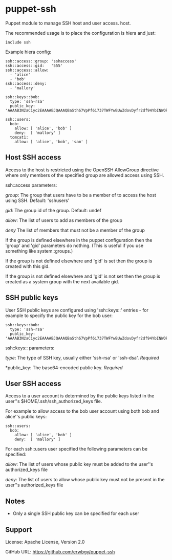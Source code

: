 # puppet-ssh

Puppet module to manage SSH host and user access.
host.

The recommended usage is to place the configuration is hiera and just:

    include ssh

Example hiera config:

    ssh::access::group: 'sshaccess'
    ssh::access::gid:   '555'
    ssh::access::allow:
      - 'alice'
      - 'bob'
    ssh::access::deny:
      - 'mallory'
    
    ssh::keys::bob:
      type: 'ssh-rsa'
      public_key: 'AAAAB3NzaC1yc2EAAAABJQAAAQBaSth67VpPf6i737TWFYwBUwZdovDyfr2df94YbINWOkOQTBoaR5TnUSgqorpTUGmif8w2khqWWb/ZI+l5HQckR8WVVgBDnFPnXcYZ2ok0qV85bD/ttlpw4QDMb82+f72YcBu4h5A2eKxroqFQCyigfXtE3JjgakIm3iW7OW6XQUkAT8MZFhy3xlodJCdNOxvxawd9CVpw70cTeA7bXBiS8AFUpcKp20Z45tixiESrH2E4TRCy8HHxnN6fGUG+Xt6No265fPpEc+Bg+/hkrguIVEuj2NoIoQcS4F8Kew73jnJte4qugNbJIwcKTWn3NvgjA2CwPIWxvkvJerx129cf'

    ssh::users:
      bob:
        allow: [ 'alice', 'bob' ]
        deny:  [ 'mallory' ]
      tomcat1:
        allow: [ 'alice', 'bob', 'sam' ]

## Host SSH access

Access to the host is restricted using the OpenSSH AllowGroup directive where
only members of the specified group are allowed access using SSH.

ssh::access parameters:

*group*: The group that users have to be a member of to access the host using
SSH.  Default: 'sshusers'

*gid*: The group id of the group. Default: undef

*allow*: The list of users to add as members of the group

*deny* The list of members that must not be a member of the group

If the group is defined elsewhere in the puppet configuration then the 'group'
and 'gid' parameters do nothing.  (This is useful if you use something like
system::groups.)

If the group is not defined elsewhere and 'gid' is set then the group is
created with this gid.

If the group is not defined elsewhere and 'gid' is not set then the group is
created as a system group with the next available gid.

## SSH public keys

User SSH public keys are configured using 'ssh::keys::<username>' entries - for
example to specify the public key for the bob user:

    ssh::keys::bob:
      type: 'ssh-rsa'
      public_key: 'AAAAB3NzaC1yc2EAAAABJQAAAQBaSth67VpPf6i737TWFYwBUwZdovDyfr2df94YbINWOkOQTBoaR5TnUSgqorpTUGmif8w2khqWWb/ZI+l5HQckR8WVVgBDnFPnXcYZ2ok0qV85bD/ttlpw4QDMb82+f72YcBu4h5A2eKxroqFQCyigfXtE3JjgakIm3iW7OW6XQUkAT8MZFhy3xlodJCdNOxvxawd9CVpw70cTeA7bXBiS8AFUpcKp20Z45tixiESrH2E4TRCy8HHxnN6fGUG+Xt6No265fPpEc+Bg+/hkrguIVEuj2NoIoQcS4F8Kew73jnJte4qugNbJIwcKTWn3NvgjA2CwPIWxvkvJerx129cf'

ssh::keys::<username> parameters:

*type*: The type of SSH key, usually either 'ssh-rsa' or 'ssh-dsa'. *Required*

*public_key: The base64-encoded public key. *Required*

## User SSH access

Access to a user account is determined by the public keys listed in the user''s
$HOME/.ssh/ssh_authorized_keys file.  

For example to allow access to the bob user account using both bob and alice''s
public keys:

    ssh::users:
      bob:
        allow: [ 'alice', 'bob' ]
        deny:  [ 'mallory' ]

For each ssh::users user specified the following parameters can be specified:

*allow*: The list of users whose public key must be added to the
user''s authorized_keys file

*deny*: The list of users to allow whose public key must not be present in
the user''s authorized_keys file

## Notes

* Only a single SSH public key can be specified for each user

## Support

License: Apache License, Version 2.0

GitHub URL: https://github.com/erwbgy/puppet-ssh
